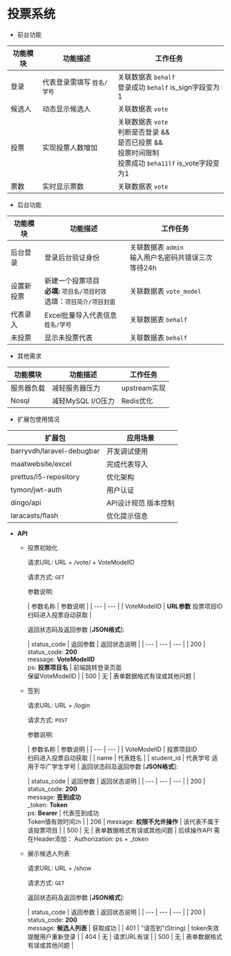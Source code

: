 # 投票系统

- 前台功能

| 功能模块 | 功能描述 | 工作任务 |
| --- | --- | --- |
| 登录 | 代表登录需填写 `姓名/学号` | 关联数据表 `behalf` <br> 登录成功 `behalf` is_sign字段变为1 |
| 候选人 | 动态显示候选人 | 关联数据表 `vote` |
| 投票 | 实现投票人数增加 | 关联数据表 `vote`<br>判断是否登录 &&<br>是否已投票 &&<br>投票时间限制 <br>投票成功 `beha11lf` is_vote字段变为1 |
| 票数 | 实时显示票数 | 关联数据表 `vote` |


- 后台功能

| 功能模块 | 功能描述 | 工作任务 |
| --- | --- | --- |
| 后台登录 | 登录后台验证身份 | 关联数据表 `admin` <br /> 输入用户名密码共错误三次 等待24h |
| 设置新投票 | 新建一个投票项目 <br> **必填:** `项目名/项目时效`<br>选填：`项目简介/项目封面`| 关联数据表 `vote_model` |
| 代表录入 | Excel批量导入代表信息 `姓名/学号` | 关联数据表 `behalf` |
| 未投票 | 显示未投票代表 | 关联数据表 `behalf` |  

- 其他需求

| 功能模块 | 功能描述 | 工作任务 |
| --- | --- | --- |
| 服务器负载 | 减轻服务器压力 | upstream实现 |
| Nosql | 减轻MySQL I/O压力 | Redis优化 |

- 扩展包使用情况

| 扩展包 | 应用场景 |
| --- | --- |
| barryvdh/laravel-debugbar | 开发调试使用 |
| maatwebsite/excel | 完成代表导入 |
| prettus/l5-repository | 优化架构 |
| tymon/jwt-auth | 用户认证 |
| dingo/api | API设计规范 版本控制 |
| laracasts/flash | 优化提示信息 |


- **API**

    - 投票初始化

      请求URL: URL + /vote/ + VoteModelID
            
      请求方式: `GET`
            
      参数说明: 
     
      | 参数名称 | 参数说明 |
    | --- | --- |
    | VoteModelID | **URL参数** 投票项目ID<br>扫码进入投票自动获取 |
     
      返回状态码及返回参数 [**JSON格式**]:
    
      | status_code | 返回参数 | 返回状态说明 |
    | --- | --- | --- |
    | 200 | status_code: **200** <br>message: **VoteModelID**<br>ps: **投票项目名**  | 前端跳转登录页面<br>保留VoteModelID |
    | 500 | 无 | 表单数据格式有误或其他问题 |

    - 签到
     
      请求URL: URL + /login
     
      请求方式: `POST`
     
      参数说明: 
     
      | 参数名称 | 参数说明 |
    | --- | --- |
    | VoteModelID | 投票项目ID<br>扫码进入投票自动获取 |
    | name | 代表姓名 |
    | student_id | 代表学号 适用于华广学生学号 |
      返回状态码及返回参数 [**JSON格式**]:
    
      | status_code | 返回参数 | 返回状态说明 |
    | --- | --- | --- |
    | 200 | status_code: **200** <br>message: **签到成功**<br>_token: **Token**<br>ps: **Bearer**  | 代表签到成功<br>Token值有效时间`2h` |
    | 206 | message: **权限不允许操作** | 该代表不属于该投票项目 |
    | 500 | 无 | 表单数据格式有误或其他问题 |
            后续操作API 需在Header添加： Authorization: ps + _token
            
    - 展示候选人列表
        
      请求URL: URL + /show
        
      请求方式: `GET`
        
      返回状态码及返回参数 [**JSON格式**]:
    
      | status_code | 返回参数 | 返回状态说明 |
    | --- | --- | --- |
    | 200 | status_code: **200** <br>message: **候选人列表** | 获取成功 |
    | 401 | "请签到"(String) | token失效<br>提醒用户重新登录 |
    | 404 | 无 | 请求URL有误 |
    | 500 | 无 | 表单数据格式有误或其他问题 |

        
        
   
 
  
  